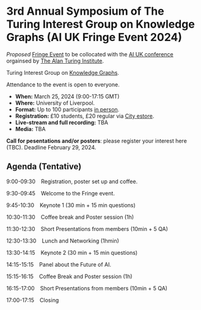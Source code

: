 # 3rd Annual Symposium of The Turing Interest Group on Knowledge Graphs (AI UK Fringe Event 2024)

*Proposed* [Fringe Event](https://ai-uk.turing.ac.uk/fringe-events/) to be collocated with the [AI UK conference](https://ai-uk.turing.ac.uk/) orgainsed by [The Alan Turing Institute](https://www.turing.ac.uk/).

Turing Interest Group on [Knowledge Graphs](https://www.turing.ac.uk/research/interest-groups/knowledge-graphs).

Attendance to the event is open to everyone.

- **When:** March 25, 2024 (9:00-17:15 GMT)
- **Where:** University of Liverpool.
- **Format:** Up to 100 participants <ins>in person</ins>.
- **Registration:** £10 students, £20 regular via [City estore](https://estore.city.ac.uk/product-catalogue/conference-events/conferences/3rd-annual-symposium-of-the-turing-interest-group-on-knowledge-graphs-25032024).
- **Live-stream and full recording:** TBA
- **Media:** TBA

**Call for pesentations and/or posters**: please register your interest here (TBC). Deadline February 29, 2024.

## Agenda (Tentative)

9:00-09:30 &ensp; Registration, poster set up and coffee.

9:30-09:45 &ensp; Welcome to the Fringe event.

9:45-10:30 &ensp; Keynote 1 (30 min + 15 min questions)

10:30-11:30 &ensp; Coffee break and Poster session (1h)

11:30-12:30 &ensp; Short Presentations from members (10min + 5 QA)
  
12:30-13:30 &ensp; Lunch and Networking (1hmin)

13:30-14:15 &ensp; Keynote 2 (30 min + 15 min questions)

14:15-15:15 &ensp; Panel about the Future of AI.

15:15-16:15 &ensp; Coffee Break and Poster session (1h)

16:15-17:00 &ensp; Short Presentations from members (10min + 5 QA)

17:00-17:15 &ensp; Closing
 
